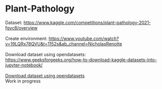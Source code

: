 # Plant-Pathology
Dataset: https://www.kaggle.com/competitions/plant-pathology-2021-fgvc8/overview <br><br>
Create environment: https://www.youtube.com/watch?v=19LQRx78QVU&t=1152s&ab_channel=NicholasRenotte <br><br>
Download dataset using opendatasets: https://www.geeksforgeeks.org/how-to-download-kaggle-datasets-into-jupyter-notebook/ <br><br>
<a href = "https://www.geeksforgeeks.org/how-to-download-kaggle-datasets-into-jupyter-notebook/">Download dataset using opendatasets</a><br>
Work in progress
